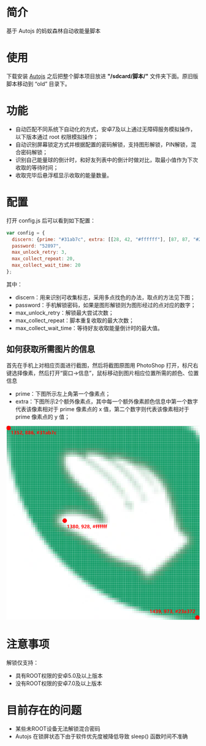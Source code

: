 # 简介

基于 Autojs 的蚂蚁森林自动收能量脚本

# 使用

下载安装 [Autojs](https://github.com/hyb1996/Auto.js) 之后把整个脚本项目放进 __"/sdcard/脚本/"__ 文件夹下面。原旧版脚本移动到 “old” 目录下。

# 功能

- 自动匹配不同系统下自动化的方式，安卓7及以上通过无障碍服务模拟操作，以下版本通过 root 权限模拟操作；
- 自动识别屏幕锁定方式并根据配置的密码解锁，支持图形解锁，PIN解锁，混合密码解锁；
- 识别自己能量球的倒计时，和好友列表中的倒计时做对比，取最小值作为下次收取的等待时间；
- 收取完毕后悬浮框显示收取的能量数量。

# 配置

打开 config.js 后可以看到如下配置：

```javascript
var config = {
  discern: {prime: "#31ab7c", extra: [[28, 42, "#ffffff"], [87, 87, "#23a372"]]},
  password: "52897",
  max_unlock_retry: 3,
  max_collect_repeat: 20,
  max_collect_wait_time: 20
};
```

其中：

- discern：用来识别可收集标志，采用多点找色的办法，取点的方法见下图；
- password：手机解锁密码，如果是图形解锁则为图形经过的点对应的数字；
- max_unlock_retry：解锁最大尝试次数；
- max_collect_repeat：脚本重复收取的最大次数；
- max_collect_wait_time：等待好友收取能量倒计时的最大值。

## 如何获取所需图片的信息

首先在手机上对相应页面进行截图，然后将截图原图用 PhotoShop 打开，标尺右键选择像素，然后打开“窗口->信息”，鼠标移动到图片相应位置所需的颜色、位置信息

- prime：下图所示左上角第一个像素点；
- extra：下图所示2个额外像素点，其中每一个额外像素颜色信息中第一个数字代表该像素相对于 prime 像素点的 x 值，第二个数字则代表该像素相对于 prime 像素点的 y 值；

![说明图](./instruction.png)

# 注意事项

解锁仅支持：

- 具有ROOT权限的安卓5.0及以上版本
- 没有ROOT权限的安卓7.0及以上版本

# 目前存在的问题

- 某些未ROOT设备无法解锁混合密码
- Autojs 在锁屏状态下由于软件优先度被降低导致 sleep() 函数时间不准确

